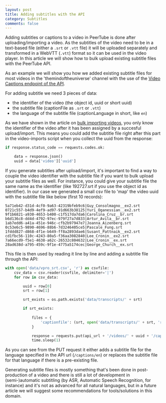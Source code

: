 ```yaml
---
layout: post
title: Adding subtitles with the API
category: Subtitles
comments: false
---
```


Adding subtitles or captions to a video in PeerTube is done after uploading/importing a video. As the subtitles of the video need to be in a  text-based file (either a `.srt` or `.vtt` file) it will be uploaded separately and transformed in a WebVTT (`.vtt`) format so it can be used in the video player. In this article we will show how to bulk upload existing subtitle files with the PeerTube API.

<!--more-->

As an example we will show you how we added existing subtitle files for most videos in the 'themindoftheuniverse' channel with the use of the [Video Captions endpoint of the API](https://docs.joinpeertube.org/api-rest-reference.html#tag/Video-Captions). 

For adding subtitle we need 3 pieces of data:

* the identifier of the video (the object id, uuid or short uuid)
* the subtitle file (captionFile as `.srt` or `.vtt`)
* the language of the subtitle file (captionLanguage in short, like `en`)

As we have shown in the article on [bulk importing videos](https://beeldengeluid.github.io/extending-peertube/migration/2021/07/06/importing-videos-with-the-api.html), you only know the identifier of the video after it has been assigned by a succesful upload/import. This means you could add the subtitle file right after this part in the video-imports script when you collect the uuid from the response:

```python
if response.status_code == requests.codes.ok:

    data = response.json()
    uuid = data['video']['uuid']
```

If you generate subtitles after upload/import, it's important to find a way to couple the video identifier with the subtitle file if you want to bulk upload your subtitle files as well. For instance, you could give your subtitle file the same name as the identifier (like 192727.srt if you use the object id as identifier). In our case we generated a small csv file to 'map' the video uuid with the subtitle file like below (first 10 records):

```csv=
5a71eb42-d31d-4cf0-9a63-42319bfeb9c6|Guy_Consolmagno__ex2.srt
0721c557-b4d9-4ef9-ad97-91d663b38125|Yuri_Oganessian__ex2.srt
9f1b6821-a930-4653-b400-c1f517da7da6|Carolina_Cruz__br.srt
b6d136c8-dd4d-4792-97ec-979f27a7d833|Artur_Avila__br.srt
1ab7edd6-a41a-451e-946c-cfb2b97947e7|Joanna_Aizenberg.srt
0c53e6c5-9890-4696-88b6-7d3246405ce5|Pascale_Fung.srt
1fddd827-d868-4f1e-b649-ff8a2893dae6|Susant_Pattnaik__ex2.srt
cd1fbc56-110c-4243-80a5-f36aa3082840|Lee_Cronin__ex2.srt
7a66ecd9-f5e1-4638-a62c-26532c804632|Lee_Cronin__ex.srt
28ad638d-a795-459c-9f1e-4775a5174cec|George_Church__ex.srt
```

This file is then used by reading it line by line and adding a subtitle file through the API:

```python
with open('data/vpro_srt.csv', 'r') as csvfile:
    csv_data = csv.reader(csvfile, delimiter='|')
	for row in csv_data:

        uuid = row[0]
		srt = row[1]

		srt_exists = os.path.exists('data/transcripts/' + srt)

		if srt_exists:
			
			files = {
				'captionfile': (srt, open('data/transcripts/' + srt, 'rb'))
			}

			response = requests.put(api_url + '/videos/' + uuid + '/captions/en', headers=headers, files=files)
			time.sleep(1)
```

As you can see from the PUT request it either adds a subtitle file for the language specified in the API url (`/captions/en`) or replaces the subtitle file for that language if there is a pre-existing file.

Generating subtitle files is mostly something that's been done in post-production of a video and there is still a lot of development in (semi-)automatic subtitling (by ASR, Automatic Speech Recognition, for instance) and it's not as advanced for all natural languages, but in a future article we will suggest some recommendations for tools/solutions in this domain.
